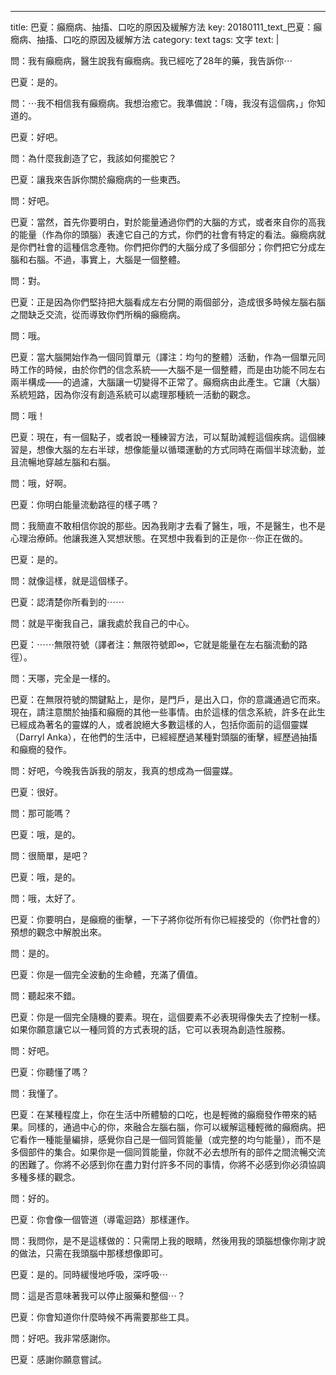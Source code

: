 ---
title: 巴夏：癲癇病、抽搐、口吃的原因及緩解方法
key: 20180111_text_巴夏：癲癇病、抽搐、口吃的原因及緩解方法
category: text
tags: 文字
text: |

問：我有癲癇病，醫生說我有癲癇病。我已經吃了28年的藥，我告訴你⋯

巴夏：是的。

問：⋯我不相信我有癲癇病。我想治癒它。我準備說：「嗨，我沒有這個病，」你知道的。

巴夏：好吧。

問：為什麼我創造了它，我該如何擺脫它？

巴夏：讓我來告訴你關於癲癇病的一些東西。

問：好吧。

巴夏：當然，首先你要明白，對於能量通過你們的大腦的方式，或者來自你的高我的能量（作為你的頭腦）表達它自己的方式，你們的社會有特定的看法。癲癇病就是你們社會的這種信念產物。你們把你們的大腦分成了多個部分；你們把它分成左腦和右腦。不過，事實上，大腦是一個整體。

問：對。

巴夏：正是因為你們堅持把大腦看成左右分開的兩個部分，造成很多時候左腦右腦之間缺乏交流，從而導致你們所稱的癲癇病。

問：哦。

巴夏：當大腦開始作為一個同質單元（譯注：均勻的整體）活動，作為一個單元同時工作的時候，由於你們的信念系統——大腦不是一個整體，而是由功能不同左右兩半構成——的過濾，大腦讓一切變得不正常了。癲癇病由此產生。它讓（大腦）系統短路，因為你沒有創造系統可以處理那種統一活動的觀念。

問：哦！

巴夏：現在，有一個點子，或者說一種練習方法，可以幫助減輕這個疾病。這個練習是，想像大腦的左右半球，想像能量以循環運動的方式同時在兩個半球流動，並且流暢地穿越左腦和右腦。

問：哦，好啊。

巴夏：你明白能量流動路徑的樣子嗎？

問：我簡直不敢相信你說的那些。因為我剛才去看了醫生，哦，不是醫生，也不是心理治療師。他讓我進入冥想狀態。在冥想中我看到的正是你⋯你正在做的。

巴夏：是的。

問：就像這樣，就是這個樣子。

巴夏：認清楚你所看到的⋯⋯

問：就是平衡我自己，讓我處於我自己的中心。

巴夏：⋯⋯無限符號（譯者注：無限符號即∞，它就是能量在左右腦流動的路徑）。

問：天哪，完全是一樣的。

巴夏：在無限符號的關鍵點上，是你，是門戶，是出入口，你的意識通過它而來。現在，請注意關於抽搐和癲癇的其他一些事情。由於這樣的信念系統，許多在此生已經成為著名的靈媒的人，或者說絕大多數這樣的人，包括你面前的這個靈媒（Darryl Anka），在他們的生活中，已經經歷過某種對頭腦的衝擊，經歷過抽搐和癲癇的發作。

問：好吧，今晚我告訴我的朋友，我真的想成為一個靈媒。

巴夏：很好。

問：那可能嗎？

巴夏：哦，是的。

問：很簡單，是吧？

巴夏：哦，是的。

問：哦，太好了。

巴夏：你要明白，是癲癇的衝擊，一下子將你從所有你已經接受的（你們社會的）預想的觀念中解脫出來。

問：是的。

巴夏：你是一個完全波動的生命體，充滿了價值。

問：聽起來不錯。

巴夏：你是一個完全隨機的要素。現在，這個要素不必表現得像失去了控制一樣。如果你願意讓它以一種同質的方式表現的話，它可以表現為創造性服務。

問：好吧。

巴夏：你聽懂了嗎？

問：我懂了。

巴夏：在某種程度上，你在生活中所體驗的口吃，也是輕微的癲癇發作帶來的結果。同樣的，通過中心的你，來融合左腦右腦，你可以緩解這種輕微的癲癇病。把它看作一種能量編排，感覺你自己是一個同質能量（或完整的均勻能量），而不是多個部件的集合。如果你是一個同質能量，你就不必去想所有的部件之間流暢交流的困難了。你將不必感到你在盡力對付許多不同的事情，你將不必感到你必須協調多種多樣的觀念。

問：好的。

巴夏：你會像一個管道（導電迴路）那樣運作。

問：我問你，是不是這樣做的：只需閉上我的眼睛，然後用我的頭腦想像你剛才說的做法，只需在我頭腦中那樣想像即可。

巴夏：是的。同時緩慢地呼吸，深呼吸⋯

問：這是否意味著我可以停止服藥和整個⋯？

巴夏：你會知道你什麼時候不再需要那些工具。

問：好吧。我非常感謝你。

巴夏：感謝你願意嘗試。

